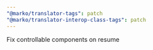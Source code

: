 ```yaml
---
"@marko/translator-tags": patch
"@marko/translator-interop-class-tags": patch
---
```


Fix controllable components on resume

